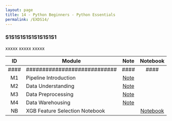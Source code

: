 ```yaml
---
layout: page
title: 14 - Python Beginners - Python Essentials
permalink: /EXDS14/
---
```


<h3>S1S1S1S1S1S1S1S1S1</h3>

xxxxx xxxxx xxxxx

| ID  | Module                     | Note                                                      | Notebook                                                                                              |
|:---:|----------------------------|:----------------------------------------------------------:|:------------------------------------------------------------------------------------------------------:|
| #### | ############################| ####                                                      | ####                                                                                                   |
| M1  | Pipeline Introduction      | [Note](/03-MSDS-Courses/EXDS10/M1/)                       |                                                                                                        |
| M2  | Data Understanding         | [Note](/03-MSDS-Courses/EXDS10/M2/)                       |                                                                                                        |
| M3  | Data Preprocessing         | [Note](/03-MSDS-Courses/EXDS10/M3/)                       |                                                                                                        |
| M4  | Data Warehousing           | [Note](/03-MSDS-Courses/EXDS10/M4/)                       |                                                                                                        |
| NB  | XGB Feature Selection Notebook  |                                                          | <a href="https://github.com/milanfx/03-MSDS-Courses/blob/main/10-DataMining-DataMiningPipeline/xgb-feature-selection.ipynb" target="_blank">Notebook</a> |

